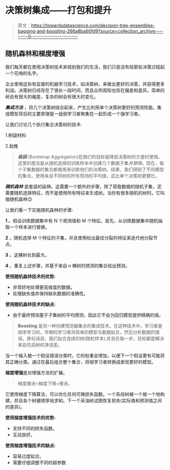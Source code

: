 # 决策树集成——打包和提升

> 原文：<https://towardsdatascience.com/decision-tree-ensembles-bagging-and-boosting-266a8ba60fd9?source=collection_archive---------0----------------------->

## 随机森林和梯度增强

我们每天都在使用决策树技术来规划我们的生活，我们只是没有给那些决策过程起一个花哨的名字。

企业使用这些有监督的机器学习技术，如决策树，来做出更好的决策，并获得更多利润。决策树已经存在了很长一段时间，而且众所周知也存在偏差和差异。简单的树会有很大的偏差，复杂的树会有很大的变化。

***集成方法*** ，将几个决策树结合起来，产生比利用单个决策树更好的预测性能。集成模型背后的主要原理是一组弱学习者聚集在一起形成一个强学习者。

让我们讨论几个执行集合决策树的技术:

1.制袋材料

2.助推

> ***装袋*** (Bootstrap Aggregation)在我们的目标是降低决策树的方差时使用。这里的想法是从随机选择的训练样本中创建几个数据子集*并替换*。现在，每个子集数据的集合都被用来训练他们的决策树。结果，我们得到了不同模型的集合。使用来自不同树的所有预测的平均值，这比单个决策树更健壮。

***随机森林*** 是套袋的延伸。这需要一个额外的步骤，除了获取数据的随机子集，还需要随机选择特征，而不是使用所有特征来生成树。当你有很多随机的树时。它叫做随机森林😊

让我们看一下实施随机森林的步骤:

**1** 。假设训练数据集中有 N 个观测值和 M 个特征。首先，从训练数据集中随机抽取一个样本进行替换。

**2** 。随机选择 M 个特征的子集，并且使用给出最佳分裂的特征来迭代地分裂节点。

**3** 。这棵树长到最大。

**4** 。重复上述步骤，并基于来自 n 棵树的预测的集合给出预测。

**使用随机森林技术的优势:**

*   非常好地处理更高维度的数据。
*   处理缺失值并保持缺失数据的准确性。

**使用随机森林技术的缺点:**

*   由于最终预测基于子集树的平均预测，因此它不会为回归模型提供精确的值。

> **Boosting** 是另一种创建预测器集合的集成技术。在这种技术中，学习者是顺序学习的，早期的学习者将简单的模型与数据拟合，然后分析数据的错误。换句话说，我们拟合连续的树(随机样本),并且在每一步，目标都是解决来自先前树的净误差。

当一个输入被一个假设错误分类时，它的权重会增加，以便下一个假设更有可能将其正确分类。通过在最后组合整个集合，将弱学习者转换成表现更好的模型。

**梯度增强**是对增强方法的扩展。

> 梯度推进=梯度下降+推进。

它使用梯度下降算法，可以优化任何可微损失函数。一个系综树被一个接一个地构建，并且各个树被顺序地求和。下一个采油树试图恢复损失(实际值和预测值之间的差异)。

**使用梯度增强技术的优势:**

*   支持不同的损失函数。
*   互动良好。

**使用梯度增强技术的缺点:**

*   容易过度拟合。
*   需要仔细调整不同的超参数